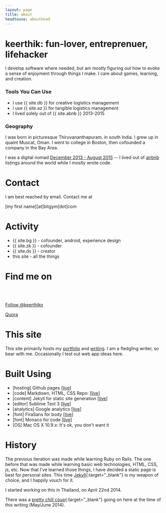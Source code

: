 ```yaml
---
layout: page
title: about
headtouse: abouthead
---
```

# keerthik: fun-lover, entreprenuer, lifehacker

I develop software where needed, but am mostly figuring out how to evoke a sense of enjoyment through things I make. I care about games, learning, and creation.

### Tools You Can Use

* I use {{ site.db }} for creative logistics management
* I use {{ site.az }} for tangible logistics management
* I lived solely out of {{ site.abnb }} 2013-2015


### Geography
I was born in picturesque Thiruvananthapuram, in south India. I grew up in quaint Muscat, Oman. I went to college in Boston, then cofounded a company in the Bay Area. 

I was a digital nomad [December 2013 - August 2015](https://www.google.com/maps/d/u/0/viewer?mid=zQyPQn7ohRmA.kUSGhXjsO2xM) -- I lived out of [airbnb](http://www.airbnb.com/c/komanakuttan?s=8) listings around the world while I mostly wrote code.

# Contact
I am best reached by email. Contact me at

\[my first name\]\[at\]bitgym\[dot\]com

# Activity

* {{ site.bg }} - cofounder, android, experience design
* {{ site.zk }} - cofounder
* {{ site.ds }} - creator
* this site - all the things

# Find me on
<!--Instagram-->
<style>.ig-b- { display: inline-block; }
.ig-b- img { visibility: hidden; }
.ig-b-:hover { background-position: 0 -60px; } .ig-b-:active { background-position: 0 -120px; }
.ig-b-32 { width: 32px; height: 32px; background: url(/resources/images/instagram_circle.png) no-repeat 0 0; background-size:100%;}
@media only screen and (-webkit-min-device-pixel-ratio: 2), only screen and (min--moz-device-pixel-ratio: 2), only screen and (-o-min-device-pixel-ratio: 2 / 1), only screen and (min-device-pixel-ratio: 2), only screen and (min-resolution: 192dpi), only screen and (min-resolution: 2dppx) {
.ig-b-32 { background-image: url(/resources/images/instagram_circle.png);  background-size:100%} }</style>
<a href="http://instagram.com/nomadkorc?ref=badge" class="ig-b- ig-b-32"><img src="//badges.instagram.com/static/images/ig-badge-32.png" alt="Instagram" /></a>
<!--Twitter-->
<a href="https://twitter.com/keerthiko" class="twitter-follow-button" data-show-count="false">Follow @keerthiko</a>
<script>!function(d,s,id){var js,fjs=d.getElementsByTagName(s)[0],p=/^http:/.test(d.location)?'http':'https';if(!d.getElementById(id)){js=d.createElement(s);js.id=id;js.src=p+'://platform.twitter.com/widgets.js';fjs.parentNode.insertBefore(js,fjs);}}(document, 'script', 'twitter-wjs');</script>
<a href="https://www.quora.com/Keerthik-Omanakuttan">Quora</a>

# This site

This site primarily hosts my [portfolio](/portfolio) and [writing](/essays). I am a fledgling writer, so bear with me. Occasionally I test out web app ideas here.

# Built Using

* \[hosting\] Github pages \[[live](http://pages.github.com)\]
* \[code\] Markdown, HTML, CSS Repo: \[[live](https://github.com/keerthik/korcgames)\]
* \[content\] Jekyll for static site generation \[[live](http://jekyllrb.com/)\]
* \[editor\] Sublime Text 3 \[[live](http://www.sublimetext.com/)\]
* \[analytics\] Google analytics \[[live](http://www.google.com/analytics/)\]
* \[font\] FiraSans for body \[[live](http://dev.carrois.com/fira-3-1/)\]
* \[font\] Monaco for code \[[live](https://github.com/todylu/monaco.ttf/)\]
* \[OS\] Mac OS X 10.9.x: It's ok, you don't want it


# History

The previous iteration was made while learning Ruby on Rails. The one before that was made while learning basic web technologies, HTML, CSS, js, etc. Now that I've learned those things, I have decided a static page is best for personal sites. This time [Jekyll](http://jekyllrb.com/){:target="_blank"} is my weapon of choice, and I happily vouch for it. 

I started working on this in Thailand, on April 22nd 2014.

There was a [pretty chill coup](http://en.wikipedia.org/wiki/2014_Thai_coup_d%27%C3%A9tat){:target="_blank"} going on here at the time of this writing (May/June 2014).
